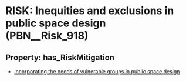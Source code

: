 # RISK: __Inequities and exclusions in public space design__ (PBN__Risk_918)

## Property: has_RiskMitigation

* [Incorporating the needs of vulnerable groups in public space design](PBN__RiskMitigation_1264)

